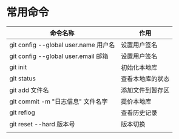 # 常用命令

| 命令名称                              | 作用 |
|-----------------------------------|--|
| git config --global user.name 用户名 | 设置用户签名 |
|git config --global user.email 邮箱|设置用户签名|
|git init|初始化本地库|
|git status|查看本地库的状态|
|git add 文件名|添加文件到暂存区|
|git commit -m "日志信息" 文件名字|提价本地库|
|git reflog|查看历史记录|
|git reset --hard 版本号|版本切换|
|||